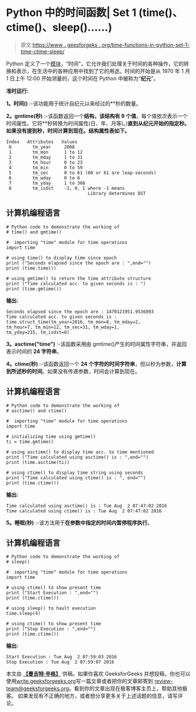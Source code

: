 # Python 中的时间函数| Set 1 (time()、ctime()、sleep()……)

> 原文:[https://www . geesforgeks . org/time-functions-in-python-set-1-time-ctime-sleep/](https://www.geeksforgeeks.org/time-functions-in-python-set-1-time-ctime-sleep/)

Python 定义了一个[模块](https://www.geeksforgeeks.org/python-modules/)，“时间”，它允许我们处理关于时间的各种操作，它的转换和表示，在生活中的各种应用中找到了它的用途。时间的开始是从 1970 年 1 月 1 日上午 12:00 开始测量的，这个时间在 Python 中被称为“**纪元**”。

**准时运行:**

**1。时间()** :-该功能用于统计自纪元以来经过的**秒的数量。

**2。gmtime(秒)** :-该函数返回一个**结构，该结构有 9 个值**，每个值依次表示一个时间属性。它将**秒转换为时间属性(日、年、月等)。)**直到从纪元开始的指定秒。如果没有提到秒，时间计算到现在。结构属性表如下。**

```
Index   Attributes   Values
 0        tm_year     2008
 1        tm_mon      1 to 12
 2        tm_mday     1 to 31
 3        tm_hour     0 to 23
 4        tm_min      0 to 59
 5        tm_sec      0 to 61 (60 or 61 are leap-seconds)
 6        tm_wday     0 to 6 
 7        tm_yday     1 to 366
 8        tm_isdst    -1, 0, 1 where -1 means 
                               Library determines DST
```

## 计算机编程语言

```
# Python code to demonstrate the working of
# time() and gmtime()

#  importing "time" module for time operations
import time

# using time() to display time since epoch
print ("Seconds elapsed since the epoch are : ",end="")
print (time.time())

# using gmtime() to return the time attribute structure
print ("Time calculated acc. to given seconds is : ")
print (time.gmtime())
```

**输出:**

```
Seconds elapsed since the epoch are : 1470121951.9536893
Time calculated acc. to given seconds is : 
time.struct_time(tm_year=2016, tm_mon=8, tm_mday=2,
tm_hour=7, tm_min=12, tm_sec=31, tm_wday=1, 
tm_yday=215, tm_isdst=0)
```

**3。asctime("time")** :-该函数采用由 gmtime()产生的时间属性字符串，并返回表示时间的 **24 字符串**。

**4。ctime(秒)** :-该函数返回一个 **24 个字符的时间字符串**，但以秒为参数，**计算到所述秒的时间**。如果没有传递参数，时间会计算到现在。

## 计算机编程语言

```
# Python code to demonstrate the working of
# asctime() and ctime()

#  importing "time" module for time operations
import time

# initializing time using gmtime()
ti = time.gmtime()

# using asctime() to display time acc. to time mentioned
print ("Time calculated using asctime() is : ",end="")
print (time.asctime(ti))

# using ctime() to display time string using seconds
print ("Time calculated using ctime() is : ", end="")
print (time.ctime())
```

**输出:**

```
Time calculated using asctime() is : Tue Aug  2 07:47:02 2016
Time calculated using ctime() is : Tue Aug  2 07:47:02 2016
```

**5。睡眠(秒)** :-该方法用于**在参数中指定的时间内暂停程序执行**。

## 计算机编程语言

```
# Python code to demonstrate the working of
# sleep()

#  importing "time" module for time operations
import time

# using ctime() to show present time
print ("Start Execution : ",end="")
print (time.ctime())

# using sleep() to hault execution
time.sleep(4)

# using ctime() to show present time
print ("Stop Execution : ",end="")
print (time.ctime())
```

**输出:**

```
Start Execution : Tue Aug  2 07:59:03 2016
Stop Execution : Tue Aug  2 07:59:07 2016
```

本文由 [**【曼吉特·辛格】**](https://auth.geeksforgeeks.org/profile.php?user=manjeet_04&list=practice) 供稿。如果你喜欢 GeeksforGeeks 并想投稿，你也可以使用[write.geeksforgeeks.org](https://write.geeksforgeeks.org)写一篇文章或者把你的文章邮寄到 review-team@geeksforgeeks.org。看到你的文章出现在极客博客主页上，帮助其他极客。
如果发现有不正确的地方，或者想分享更多关于上述话题的信息，请写评论。